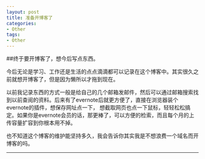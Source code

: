 ```yaml
---
layout: post
title: 准备开博客了
categories:
- Other
tags:
- Other
---
```


     
	 
##终于要开博客了，想今后写点东西。

今后无论是学习、工作还是生活的点点滴滴都可以记录在这个博客中。其实很久之前就想开博客了，但是因为懒所以才拖到现在。

以前我记录东西的方式一般是给自己的几个邮箱发邮件，然后可以通过邮箱搜索找到以前查阅的资料。后来有了evernote后就更方便了，直接在浏览器装个evernote的插件，想保存网址点一下， 想截取网页也点一下鼠标，轻轻松松搞定。如果你是evernote会员的话，那更棒了，可以方便的检索，而且每个月的上传容量扩容到你根本用不掉。

也不知道这个博客的维护能坚持多久，我会告诉你其实我是不想浪费一个域名而开博客的吗。

----
